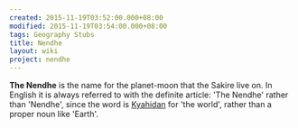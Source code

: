 ```yaml
---
created: 2015-11-19T03:52:00.000+08:00
modified: 2015-11-19T03:54:00.000+08:00
tags: Geography Stubs
title: Nendhe
layout: wiki
project: nendhe
---
```


**The Nendhe** is the name for the planet-moon that the Sakire live on. In English it is always referred to with the definite article: 'The Nendhe' rather than 'Nendhe', since the word is [Kyahidan](/content/kyahida_wiki/wiki/Kyahidan) for 'the world', rather than a proper noun like 'Earth'.